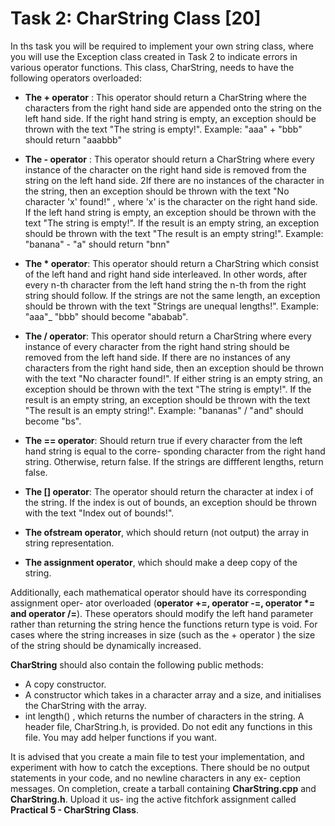 # Task 2: CharString Class [20]

In ths task you will be required to implement your own string class, where you will use the Exception class created in Task 2 to indicate errors in various operator functions. This class, CharString, needs to have the following operators overloaded:

- **The + operator** : This operator should return a CharString where the characters from the right hand side are appended onto the string on the left hand side. If the right hand string is empty, an exception should be thrown with the text "The string is empty!". Example: "aaa" + "bbb" should return "aaabbb"

- **The - operator** : This operator should return a CharString where every instance of the character on the right hand side is removed from the string on the left hand side. 2If there are no instances of the character in the string, then an exception should be thrown with the text "No character 'x' found!" , where 'x' is the character on the right hand side. If the left hand string is empty, an exception should be thrown with the text "The string is empty!". If the result is an empty string, an exception should be thrown with the text "The result is an empty string!". Example: "banana" - "a" should return "bnn"

- **The * operator**: This operator should return a CharString which consist of the left hand and right hand side interleaved. In other words, after every n-th character from the left hand string the n-th from the right string should follow. If the strings are not the same length, an exception should be thrown with the text "Strings are unequal lengths!". Example: "aaa"_ "bbb" should become "ababab".

- **The / operator**: This operator should return a CharString where every instance of every character from the right hand string should be removed from the left hand side. If there are no instances of any characters from the right hand side, then an exception should be thrown with the text "No character found!". If either string is an empty string, an exception should be thrown with the text "The string is empty!". If the result is an empty string, an exception should be thrown with the text "The result is an empty string!". Example: "bananas" / "and" should become "bs".

- **The == operator**: Should return true if every character from the left hand string is equal to the corre- sponding character from the right hand string. Otherwise, return false. If the strings are diffferent lengths, return false.

- **The [] operator**: The operator should return the character at index i of the string. If the index is out of bounds, an exception should be thrown with the text "Index out of bounds!".

- **The ofstream operator**, which should return (not output) the array in string representation.

- **The assignment operator**, which should make a deep copy of the string.

Additionally, each mathematical operator should have its corresponding assignment oper- ator overloaded (**operator +=, operator -=, operator *= and operator /=**). These operators should modify the left hand parameter rather than returning the string hence the functions return type is void. For cases where the string increases in size (such as the + operator ) the size of the string should be dynamically increased.

**CharString** should also contain the following public methods:

- A copy constructor.
- A constructor which takes in a character array and a size, and initialises the CharString with the array.
- int length() , which returns the number of characters in the string. A header file, CharString.h, is provided. Do not edit any functions in this file. You may add helper functions if you want.

It is advised that you create a main file to test your implementation, and experiment with how to catch the exceptions. There should be no output statements in your code, and no newline characters in any ex- ception messages. On completion, create a tarball containing **CharString.cpp** and **CharString.h**. Upload it us- ing the active fitchfork assignment called **Practical 5 - CharString Class**.
